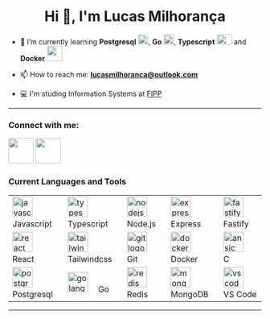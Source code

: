 <!--
- 🔭 I’m currently working on ...
- 💬 Ask me about ...
- ⚡ Fun fact: ...-->
 <h1 align="center">Hi 👋, I'm Lucas Milhorança</h1>

- 🌱 I’m currently learning **Postgresql** <img width='20' height='20' src="https://cdn.jsdelivr.net/gh/devicons/devicon/icons/postgresql/postgresql-original.svg" />, **Go** <img 
width="20" height="20" src="https://cdn.jsdelivr.net/gh/devicons/devicon@latest/icons/go/go-original-wordmark.svg" alt="golang-logo"/>, **Typescript** <img width='30' height='20' src="https://cdn.jsdelivr.net/gh/devicons/devicon/icons/typescript/typescript-original.svg" /> and **Docker**  <img width='30' height='30' src="https://cdn.jsdelivr.net/gh/devicons/devicon/icons/docker/docker-plain-wordmark.svg" />

- 📫 How to reach me: **lucasmilhoranca@outlook.com**

- 💻 I'm studing Information Systems at <a href="https://unoeste.br/fipp"> FIPP</a>
<hr/>

<h3 align="left">Connect with me:</h3>
<p slign="left">
<a href="https://www.linkedin.com/in/lucas-milhoranca/" target="_blank"><img width='50' height='50' src="https://cdn.jsdelivr.net/gh/devicons/devicon/icons/linkedin/linkedin-original.svg" /><a/>
<a href="https://www.instagram.com/lucas.milhoranca/" target="_blank"><img width='50' height='50' src="https://raw.githubusercontent.com/rahuldkjain/github-profile-readme-generator/master/src/images/icons/Social/instagram.svg"/></a>
</p>

<h3>Current Languages and Tools</h3>
<table>
  <tbody>
    <tr>
      <td>
        <img
          src="https://cdn.jsdelivr.net/gh/devicons/devicon/icons/javascript/javascript-original.svg"
          height="40"
          alt="javascript logo"
        />
        <img width="12" /> Javascript
      </td>
      <td>
        <img
          src="https://cdn.jsdelivr.net/gh/devicons/devicon/icons/typescript/typescript-original.svg"
          height="40"
          alt="typescript logo"
        />
        <img width="12" /> Typescript
      </td>
      <td>
        <img
          src="https://cdn.jsdelivr.net/gh/devicons/devicon/icons/nodejs/nodejs-original.svg"
          height="40"
          alt="nodejs logo"
        />
        <img width="12" /> Node.js
      </td>
      <td>
        <img
          src="https://skillicons.dev/icons?i=express"
          height="40"
          alt="express logo"
        />
        <img width="12" /> Express
      </td>
      <td>
        <img
          src="https://cdn.jsdelivr.net/gh/devicons/devicon@latest/icons/fastify/fastify-plain.svg"
          height="40"
          alt="fastify logo"
        />
        <img width="12" /> Fastify
      </td>          
    </tr>
    <tr>
      <td>
        <img
          src="https://cdn.jsdelivr.net/gh/devicons/devicon/icons/react/react-original.svg"
          height="40"
          alt="react logo"
        />
        <img width="12" /> React
      </td>
     <td>
        <img
          src="https://cdn.jsdelivr.net/gh/devicons/devicon@latest/icons/tailwindcss/tailwindcss-original.svg"           
          height="40"
          alt="tailwindcss logo"
        />
        <img width="12" /> Tailwindcss
      </td>
      <td>
        <img
          src="https://cdn.jsdelivr.net/gh/devicons/devicon/icons/git/git-original.svg"
          height="40"
          alt="git logo"
        />
        <img width="12" /> Git
      </td>
      <td>
        <img
          src="https://cdn.jsdelivr.net/gh/devicons/devicon/icons/docker/docker-original.svg"
          height="40"
          alt="docker logo"
        />
        <img width="12" /> Docker
      </td>
     <td>
        <img
          src="https://cdn.jsdelivr.net/gh/devicons/devicon/icons/c/c-original.svg"
          height="40"
          alt="ansic logo"
        />
        <img width="12" /> C
      </td>
    </tr>
    <tr>
      <td>
        <img
          src="https://cdn.jsdelivr.net/gh/devicons/devicon/icons/postgresql/postgresql-original.svg"
          height="40"
          alt="postgresql logo"
        />
        <img width="12" /> Postgresql
      </td> 
      <td>
        <img
          src="https://cdn.jsdelivr.net/gh/devicons/devicon@latest/icons/go/go-original-wordmark.svg" 
          height="40"
          alt="golang-logo"
        />
        <img width="12" /> Go
      </td> 
      <td>
        <img
          src="https://cdn.jsdelivr.net/gh/devicons/devicon/icons/redis/redis-original.svg"
          height="40"
          alt="redis logo"
        />
        <img width="12" /> Redis
      </td>
      <td>
        <img
          src="https://cdn.jsdelivr.net/gh/devicons/devicon/icons/mongodb/mongodb-original.svg"
          height="40"
          alt="mongodb logo"
        />
        <img width="12" /> MongoDB
      </td>
      <td>
        <img
          src="https://cdn.simpleicons.org/visualstudiocode/007ACC"
          height="40"
          alt="vscode logo"
        />
        <img width="12" /> VS Code
      </td>
    </tr>
  </tbody>
</table>
<hr/>
